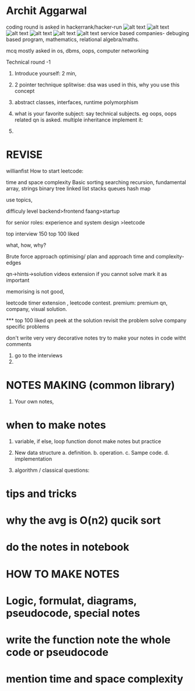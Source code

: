 # Archit Aggarwal

coding round is asked in hackerrank/hacker-run
![alt text](image.png)
![alt text](image-2.png)
![alt text](image-3.png)
![alt text](image-4.png)
![alt text](image-5.png)
![alt text](image-6.png)
service based companies- debuging based program, mathematics, relational algebra/maths. 

mcq mostly asked in os, dbms, oops, computer networking 

Technical round -1
1. Introduce yourself: 2 min, 
2. 2 pointer technique 
splitwise: dsa was used in this, why you use this concept

3. abstract classes, interfaces, runtime polymorphism
4. what is your favorite subject: say technical subjects. eg oops, oops related qn is asked. multiple inheritance implement it: 
5. 

# REVISE 
willianfist How to start leetcode:

time and space complexity Basic
sorting searching recursion,
fundamental array, strings binary tree linked list stacks queues hash map

use topics,

difficuly level backend>frontend faang>startup

for senior roles: experience and system design >leetcode

top interview 150 top 100 liked

what, how, why?

Brute force approach
optimising/ plan and approach
time and complexity- edges

qn->hints->solution videos extension if you cannot solve mark it as important

memorising is not good,

leetcode timer extension , leetcode contest. premium: premium qn, company, visual solution.

*** top 100 liked qn peek at the solution revisit the problem solve company specific problems

don't write very very decorative notes try to make your notes in code witht comments

1. go to the interviews
2.



# NOTES MAKING (common library)
1. Your own notes,

# when to make notes
1. variable, if else, loop function donot make notes but practice

2. New data structure 
a. definition. 
b. operation. 
c. Sampe code. 
d. implementation

3. algorithm / classical questions: 
# tips and tricks 
# why the avg is O(n2) qucik sort 

# do the notes in notebook 

# HOW TO MAKE NOTES
# Logic, formulat, diagrams, pseudocode, special notes

# write the function note the whole code or pseudocode

# mention time and space complexity 
#
 

 
